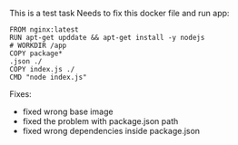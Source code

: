This is a test task
Needs to fix this docker file and run app:
```
FROM nginx:latest
RUN apt-get upddate && apt-get install -y nodejs
# WORKDIR /app
COPY package*
.json ./
COPY index.js ./
CMD "node index.js"
```
Fixes:
- fixed wrong base image
- fixed the problem with package.json path
- fixed wrong dependencies   inside package.json
